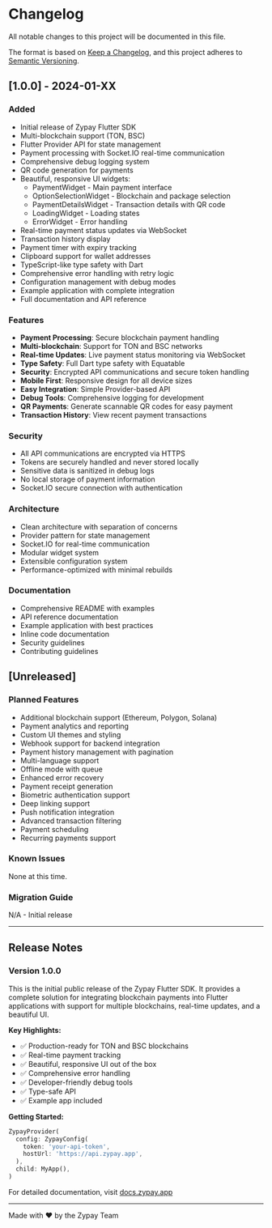 # Changelog

All notable changes to this project will be documented in this file.

The format is based on [Keep a Changelog](https://keepachangelog.com/en/1.0.0/),
and this project adheres to [Semantic Versioning](https://semver.org/spec/v2.0.0.html).

## [1.0.0] - 2024-01-XX

### Added

- Initial release of Zypay Flutter SDK
- Multi-blockchain support (TON, BSC)
- Flutter Provider API for state management
- Payment processing with Socket.IO real-time communication
- Comprehensive debug logging system
- QR code generation for payments
- Beautiful, responsive UI widgets:
  - PaymentWidget - Main payment interface
  - OptionSelectionWidget - Blockchain and package selection
  - PaymentDetailsWidget - Transaction details with QR code
  - LoadingWidget - Loading states
  - ErrorWidget - Error handling
- Real-time payment status updates via WebSocket
- Transaction history display
- Payment timer with expiry tracking
- Clipboard support for wallet addresses
- TypeScript-like type safety with Dart
- Comprehensive error handling with retry logic
- Configuration management with debug modes
- Example application with complete integration
- Full documentation and API reference

### Features

- **Payment Processing**: Secure blockchain payment handling
- **Multi-blockchain**: Support for TON and BSC networks
- **Real-time Updates**: Live payment status monitoring via WebSocket
- **Type Safety**: Full Dart type safety with Equatable
- **Security**: Encrypted API communications and secure token handling
- **Mobile First**: Responsive design for all device sizes
- **Easy Integration**: Simple Provider-based API
- **Debug Tools**: Comprehensive logging for development
- **QR Payments**: Generate scannable QR codes for easy payment
- **Transaction History**: View recent payment transactions

### Security

- All API communications are encrypted via HTTPS
- Tokens are securely handled and never stored locally
- Sensitive data is sanitized in debug logs
- No local storage of payment information
- Socket.IO secure connection with authentication

### Architecture

- Clean architecture with separation of concerns
- Provider pattern for state management
- Socket.IO for real-time communication
- Modular widget system
- Extensible configuration system
- Performance-optimized with minimal rebuilds

### Documentation

- Comprehensive README with examples
- API reference documentation
- Example application with best practices
- Inline code documentation
- Security guidelines
- Contributing guidelines

## [Unreleased]

### Planned Features

- Additional blockchain support (Ethereum, Polygon, Solana)
- Payment analytics and reporting
- Custom UI themes and styling
- Webhook support for backend integration
- Payment history management with pagination
- Multi-language support
- Offline mode with queue
- Enhanced error recovery
- Payment receipt generation
- Biometric authentication support
- Deep linking support
- Push notification integration
- Advanced transaction filtering
- Payment scheduling
- Recurring payments support

### Known Issues

None at this time.

### Migration Guide

N/A - Initial release

---

## Release Notes

### Version 1.0.0

This is the initial public release of the Zypay Flutter SDK. It provides a complete solution for integrating blockchain payments into Flutter applications with support for multiple blockchains, real-time updates, and a beautiful UI.

**Key Highlights:**
- ✅ Production-ready for TON and BSC blockchains
- ✅ Real-time payment tracking
- ✅ Beautiful, responsive UI out of the box
- ✅ Comprehensive error handling
- ✅ Developer-friendly debug tools
- ✅ Type-safe API
- ✅ Example app included

**Getting Started:**
```dart
ZypayProvider(
  config: ZypayConfig(
    token: 'your-api-token',
    hostUrl: 'https://api.zypay.app',
  ),
  child: MyApp(),
)
```

For detailed documentation, visit [docs.zypay.app](https://docs.zypay.app)

---

Made with ❤️ by the Zypay Team

